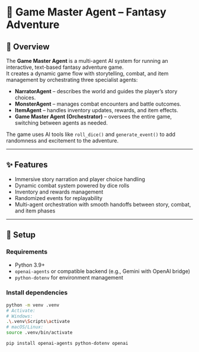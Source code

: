 # 🐉 Game Master Agent – Fantasy Adventure

## 🧠 Overview

The **Game Master Agent** is a multi-agent AI system for running an interactive, text-based fantasy adventure game.  
It creates a dynamic game flow with storytelling, combat, and item management by orchestrating three specialist agents:

- **NarratorAgent** – describes the world and guides the player’s story choices.  
- **MonsterAgent** – manages combat encounters and battle outcomes.  
- **ItemAgent** – handles inventory updates, rewards, and item effects.  
- **Game Master Agent (Orchestrator)** – oversees the entire game, switching between agents as needed.

The game uses AI tools like `roll_dice()` and `generate_event()` to add randomness and excitement to the adventure.

---

## ✨ Features

- Immersive story narration and player choice handling  
- Dynamic combat system powered by dice rolls  
- Inventory and rewards management  
- Randomized events for replayability  
- Multi-agent orchestration with smooth handoffs between story, combat, and item phases

---

## 🚀 Setup

### Requirements
- Python 3.9+  
- `openai-agents` or compatible backend (e.g., Gemini with OpenAI bridge)  
- `python-dotenv` for environment management

### Install dependencies
```bash
python -m venv .venv
# Activate:
# Windows:
.\.venv\Scripts\activate
# macOS/Linux:
source .venv/bin/activate

pip install openai-agents python-dotenv openai
